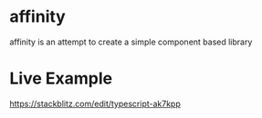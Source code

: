 # affinity

affinity is an attempt to create a simple component based library

# Live Example

https://stackblitz.com/edit/typescript-ak7kpp
